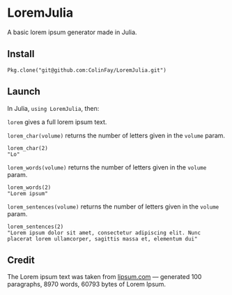# LoremJulia

A basic lorem ipsum generator made in Julia.

## Install

`Pkg.clone("git@github.com:ColinFay/LoremJulia.git")`

## Launch

In Julia, `using LoremJulia`, then:

`lorem` gives a full lorem ipsum text.

`lorem_char(volume)` returns the number of letters given in the `volume` param.

```{julia}
lorem_char(2)
"Lo"
```

`lorem_words(volume)` returns the number of letters given in the `volume` param.

```{julia}
lorem_words(2)
"Lorem ipsum"
```

`lorem_sentences(volume)` returns the number of letters given in the `volume` param.


```{julia}
lorem_sentences(2)
"Lorem ipsum dolor sit amet, consectetur adipiscing elit. Nunc placerat lorem ullamcorper, sagittis massa et, elementum dui"
```

## Credit

The Lorem ipsum text was taken from [lipsum.com](http://lipsum.com/) — generated 100 paragraphs, 8970 words, 60793 bytes of Lorem Ipsum.
